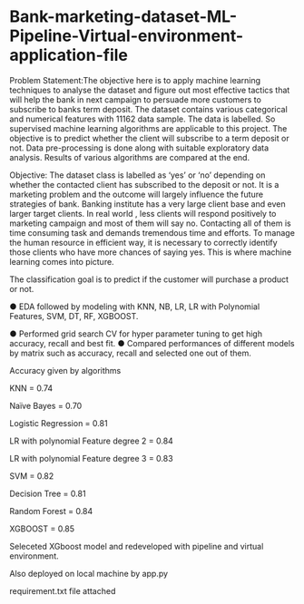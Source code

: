 # Bank-marketing-dataset-ML-Pipeline-Virtual-environment-application-file

Problem Statement:The objective here is to apply machine learning techniques to analyse the dataset and figure out most effective tactics that will help the bank in next campaign to persuade more customers to subscribe to banks term deposit. The dataset contains various categorical and numerical features with 11162 data sample. The data is labelled. So supervised machine learning algorithms are applicable to this project. The objective is to predict whether the client will subscribe to a term deposit or not. Data pre-processing is done along with suitable exploratory data analysis. Results of various algorithms are compared at the end.

Objective: The dataset class is labelled as ‘yes’ or ‘no’ depending on whether the contacted client has subscribed to the deposit or not. It is a marketing problem and the outcome will largely influence the future strategies of bank. Banking institute has a very large client base and even larger target clients. In real world , less clients will respond positively to marketing campaign and most of them will say no. Contacting all of them is time consuming task and demands tremendous time and efforts. To manage the human resource in efficient way, it is necessary to correctly identify those clients who have more chances of saying yes. This is where machine learning comes into picture.

The classification goal is to predict if the customer will purchase a product or not.

● EDA followed by modeling with KNN, NB, LR, LR with Polynomial Features, SVM, DT, RF, XGBOOST.

● Performed grid search CV for hyper parameter tuning to get high accuracy, recall and best fit. ● Compared performances of different models by matrix such as accuracy, recall and selected one out of them.

Accuracy given by algorithms

KNN = 0.74

Naïve Bayes = 0.70

Logistic Regression = 0.81

LR with polynomial Feature degree 2 = 0.84

LR with polynomial Feature degree 3 = 0.83

SVM = 0.82

Decision Tree = 0.81

Random Forest = 0.84

XGBOOST = 0.85

Seleceted XGboost model and redeveloped with pipeline and virtual environment.

Also deployed on local machine by app.py

requirement.txt file attached
